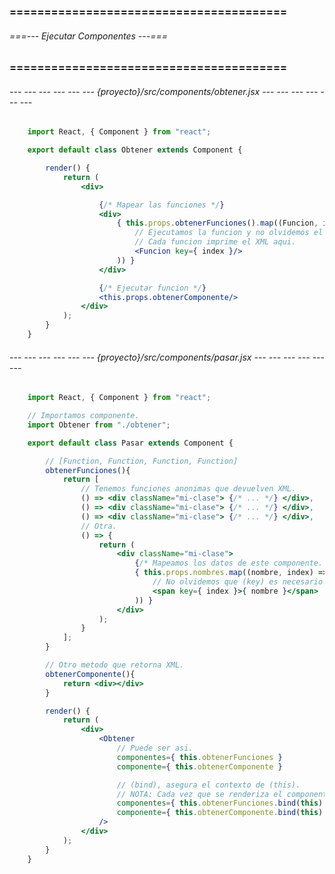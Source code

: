 ### ======================================== ###
###### ===--- Ejecutar Componentes ---=== ######
### ======================================== ###

###### --- --- --- --- --- --- {proyecto}/src/components/obtener.jsx --- --- --- --- --- --- ######

<!-- Tenemos un componente. -->

```jsx
	import React, { Component } from "react";

	export default class Obtener extends Component {

	    render() {
	        return (
	        	<div>

	        		{/* Mapear las funciones */}
	        		<div>
	        			{ this.props.obtenerFunciones().map((Funcion, index) => (
	        				// Ejecutamos la funcion y no olvidemos el (key) por el map.
	        				// Cada funcion imprime el XML aqui.
	        				<Funcion key={ index }/>
	        			)) }
	        		</div>

	        		{/* Ejecutar funcion */}
	        		<this.props.obtenerComponente/>
	        	</div>
	        );
	    }
	}
```

###### --- --- --- --- --- --- {proyecto}/src/components/pasar.jsx --- --- --- --- --- --- ######

```jsx
	import React, { Component } from "react";

	// Importamos componente.
	import Obtener from "./obtener";

	export default class Pasar extends Component {

		// [Function, Function, Function, Function]
		obtenerFunciones(){
			return [
				// Tenemos funciones anonimas que devuelven XML.
				() => <div className="mi-clase"> {/* ... */} </div>, 
				() => <div className="mi-clase"> {/* ... */} </div>, 
				() => <div className="mi-clase"> {/* ... */} </div>, 
				// Otra.
				() => {
					return (
						<div className="mi-clase">
							{/* Mapeamos los datos de este componente. */}
							{ this.props.nombres.map((nombre, index) => (
								// No olvidemos que (key) es necesario al mapear datos.
								<span key={ index }>{ nombre }</span>
							)) }
						</div>
					);
				}
			];
		}

		// Otro metodo que retorna XML.
		obtenerComponente(){
			return <div></div>
		}

	    render() {
	        return (
	        	<div>
	        		<Obtener 
	        			// Puede ser asi.
	        			componentes={ this.obtenerFunciones } 
	        			componente={ this.obtenerComponente }

	        			// (bind), asegura el contexto de (this).
	        			// NOTA: Cada vez que se renderiza el componente se instancia cada funcion.
	        			componentes={ this.obtenerFunciones.bind(this) } 
	        			componente={ this.obtenerComponente.bind(this) }
	        		/>
	        	</div>
	        );
	    }
	}
```